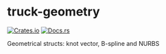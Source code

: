 # truck-geometry

[![Crates.io](https://img.shields.io/crates/v/truck-geometry.svg)](https://crates.io/crates/truck-geometry) [![Docs.rs](https://docs.rs/truck-geometry/badge.svg)](https://docs.rs/truck-geometry)

Geometrical structs: knot vector, B-spline and NURBS
